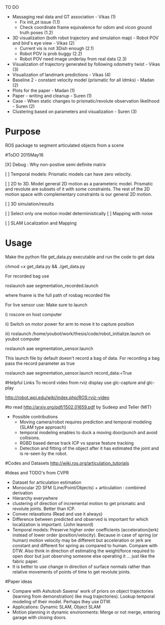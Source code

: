 TO DO
 - Massaging real data and GT association - Vikas (1)
    - Fix init_pt issue (1.1)
    - Check coordinate frame equivalence for odom and vicon ground truth poses
    (1.2)
 - 3D visualization (both robot trajectory and simulation map) - Robot POV and bird's eye view - Vikas (2)
    - Current vis is not 3Dish enough (2.1)
    - Robot POV is prob buggy  (2.2)
    - Robot POV need image underlay from real data (2.3)
 - Visualization of trajectory generated by following odometry twist - Vikas (3)
 - Visualization of landmark predictions - Vikas (4)
 - Baseline 2  - constant velocity model (prismatic for all ldmks) - Madan (2)
 - Plots for the paper - Madan (1)
 - Paper - writing and cleanup - Suren (1)
 - Case - When static changes to prismatic/revolute observation likelihood - Suren (2)
 - Clustering based on parameters and visualization - Suren (3)
 

# Purpose
ROS package to segment articulated objects from a scene

#ToDO 2015May16

[X] Debug : Why non-postive semi definite matrix

[ ] Temporal models: Prismatic models can have zero velocity.

[ ] 2D to 3D. Model general 2D motion as a parameteric model. Prismatic and
revolute are subsets of it with some constraints. The rest of the 2D motion
space with complementary constraints is our general 2D motion.

[ ] 3D simulation/results

[ ] Select only one motion model deterministically
[ ] Mapping with noise

[ ] SLAM Localization and Mapping

# Usage

Make the python file get_data.py executable and run the code to get data

chmod +x get_data.py && ./get_data.py

For recorded bag use 

roslaunch aae segmentation_recorded.launch 

where fname is the full path of rosbag recorded file


For live sensor use:
Make sure to launch 

i) roscore on host computer 

ii) Switch on motor power for arm to move it to capture position

iii) roslaunch /home/youbot/work/thesis/code/robot_initialize.launch on youbot computer

roslaunch aae segmentation_sensor.launch

This launch file by default doesn't record a bag of data. For recording a bag pass the record parameter as true

roslaunch aae segmentation_sensor.launch record_data:=True

#Helpful Links
To record video from rviz display use glc-capture and glc-play

http://robot.wpi.edu/wiki/index.php/ROS:rviz-video

#to read
http://arxiv.org/pdf/1502.01659.pdf by Sudeep and Teller (MIT)
* Possible contributions
    - Moving camera/robot requires prediction and temporal modeling (SLAM
    type approach)
    - temporal modeling enables to duck a moving door/punch and avoid
    collisions.
    - RGBD based dense track ICP vs sparse feature tracking
    - Detection and fitting of the object after it has estimated the joint and
    is re-seen by the robot.


#Codes and Datasets
http://wiki.ros.org/articulation_tutorials

#Ideas and TODO's from CVPR

* Dataset for articulation estimation
* Monocular 2D SFM (Line/Point/Objects) + articulation : combined derivation
* Hierarchy everywhere
* clustering of direction of  incremental motion to get prismatic and revolute
joints. Better than ICP.
* Convex relaxations (Read and use it always)
* Difference between predicted and observed is important for which
localization is important. (John leanord)
* Temporal models: Preserve higher order coefficients (acceleration/jerk)
    instead of lower order (position/velocity). Because in case of spring (or
    human) motion velocity may be different but acceleration or jerk are
    constant and different for spring as compared to human. Compare with DTW.
    Also think in direction of estimating the weight/force required to open
    door but just observing someone else operating it ... just like the fabric
    paper.
* It is better to use change in direction of surface normals rather than
relative movements of points of time to get revolute joints.

#Paper ideas
* Compare with Ashutosh Saxena' work of priors on object trajectories
(learning from demonstration) like mug trajectories). Lookup temporal modeling
of their model. Perhaps they use DTW.
* Applications: Dynamic SLAM, Object SLAM
* Motion planning in dynamic environments: Merge or not merge, entering garage
with closing doors. 
